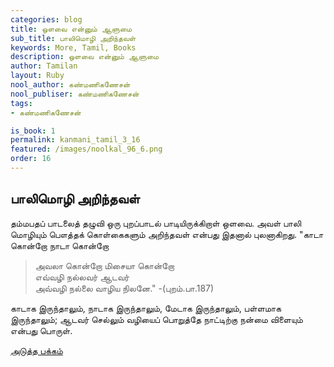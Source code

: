 ```yaml
---
categories: blog
title: ஒளவை என்னும் ஆளுமை
sub_title: பாலிமொழி அறிந்தவள்
keywords: More, Tamil, Books
description: ஒளவை என்னும் ஆளுமை
author: Tamilan
layout: Ruby
nool_author: கண்மணிகணேசன்
nool_publiser: கண்மணிகணேசன்
tags:
- கண்மணிகணேசன்

is_book: 1
permalink: kanmani_tamil_3_16
featured: /images/noolkal_96_6.png
order: 16
---
```



## பாலிமொழி அறிந்தவள்

தம்மபதப் பாடலைத் தழுவி ஒரு புறப்பாடல் பாடியிருக்கிறாள் ஒளவை. அவள் பாலி மொழியும் பௌத்தக் கொள்கைகளும் அறிந்தவள் என்பது இதனால் புலனாகிறது. "காடா கொன்றோ நாடா கொன்றோ

> அவலா கொன்றோ மிசையா கொன்றோ  
>  எவ்வழி நல்லவர் ஆடவர்  
>  அவ்வழி நல்லை வாழிய நிலனே." -(புறம்.பா.187)

காடாக இருந்தாலும், நாடாக இருந்தாலும், மேடாக இருந்தாலும், பள்ளமாக இருந்தாலும்; ஆடவர் செல்லும் வழியைப் பொறுத்தே நாட்டிற்கு நன்மை விளையும் என்பது பொருள்.

[அடுத்த பக்கம்](kanmani_tamil_3_17)